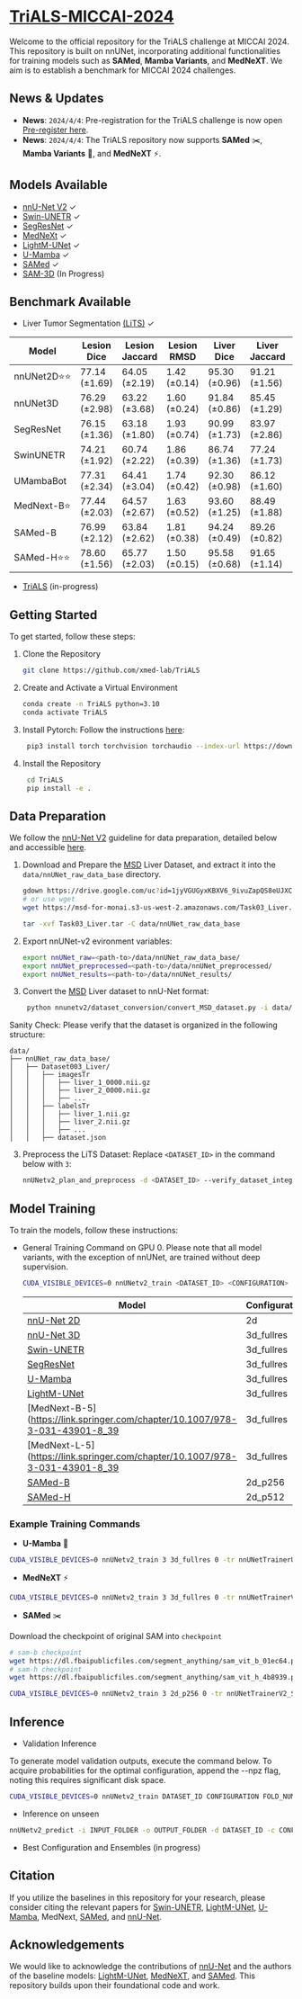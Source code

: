 # [TriALS-MICCAI-2024](https://www.synapse.org/#!Synapse:syn53285416/wiki/)


Welcome to the official repository for the TriALS challenge
at MICCAI 2024. This repository is built on nnUNet, 
incorporating additional functionalities for training models
such as **SAMed**️, **Mamba Variants**, 
and **MedNeXT**. 
We aim is to establish a benchmark for MICCAI 2024 challenges.

## News & Updates

-  **News**: ```2024/4/4```: Pre-registration for the TriALS challenge is now open [Pre-register here](https://www.synapse.org/#!Synapse:syn53285416/wiki/).
-  **News**: ```2024/4/4```: The TriALS repository now supports **SAMed** ✂️, **Mamba Variants** :snake:, and **MedNeXT** ⚡.

## Models Available
- [nnU-Net V2](https://github.com/MIC-DKFZ/nnUNet?tab=readme-ov-file) ✓
- [Swin-UNETR](https://arxiv.org/abs/2201.01266) ✓
- [SegResNet](https://arxiv.org/pdf/1810.11654.pdf) ✓
- [MedNeXt](https://link.springer.com/chapter/10.1007/978-3-031-43901-8_39) ✓
- [LightM-UNet](https://arxiv.org/abs/2403.05246v1) ✓
- [U-Mamba](https://arxiv.org/abs/2401.04722) ✓
- [SAMed](https://arxiv.org/abs/2304.13785) ✓
- [SAM-3D](https://github.com/uni-medical/SAM-Med3D) (In Progress)

## Benchmark Available 
- Liver Tumor Segmentation [(LiTS)](https://www.sciencedirect.com/science/article/pii/S1361841522003085) ✓

| Model    | Lesion Dice       | Lesion Jaccard    | Lesion RMSD       | Liver Dice        | Liver Jaccard     | Liver RMSD        |
|----------|-------------------|-------------------|-------------------|-------------------|-------------------|-------------------|
| nnUNet2D⭐⭐| 77.14 (±1.69)     | 64.05 (±2.19)     | 1.42 (±0.14)      | 95.30 (±0.96)     | 91.21 (±1.56)     | 9.24 (±1.33)      |
| nnUNet3D | 76.29 (±2.98)     | 63.22 (±3.68)     | 1.60 (±0.24)      | 91.84 (±0.86)     | 85.45 (±1.29)     | 22.39 (±5.23)     |
| SegResNet | 76.15 (±1.36)     | 63.18 (±1.80)     | 1.93 (±0.74)      | 90.99 (±1.73)     | 83.97 (±2.86)     | 25.57 (±5.44)     |
| SwinUNETR | 74.21 (±1.92)     | 60.74 (±2.22)     | 1.86 (±0.39)      | 86.74 (±1.36)     | 77.24 (±1.73)     | 32.70 (±3.06)     |
| UMambaBot | 77.31 (±2.34)     | 64.41 (±3.04)     | 1.74 (±0.42)      | 92.30 (±0.98)     | 86.12 (±1.60)     | 21.58 (±5.64)     |
| MedNext-B⭐| 77.44 (±2.03)    | 64.57 (±2.67)     | 1.63 (±0.52)      | 93.60 (±1.25)     | 88.49 (±1.88)     | 17.28 (±3.45)     |
| SAMed-B  | 76.99 (±2.12)     | 63.84 (±2.62)     | 1.81 (±0.38)      | 94.24 (±0.49)     | 89.26 (±0.82)     | 20.79 (±4.70)     |
| SAMed-H⭐⭐ | 78.60 (±1.56)     | 65.77 (±2.03)     | 1.50 (±0.15)      | 95.58 (±0.68)     | 91.65 (±1.14)     | 8.67 (±2.09)      |


- [TriALS](https://www.synapse.org/#!Synapse:syn53285416/wiki/) (in-progress)

## Getting Started

To get started, follow these steps:

1. Clone the Repository
   ```bash
   git clone https://github.com/xmed-lab/TriALS
   ```
2. Create and Activate a Virtual Environment
    ```bash
    conda create -n TriALS python=3.10
    conda activate TriALS
   ```
3. Install Pytorch: Follow the instructions [here](https://pytorch.org/get-started/locally/):
   ```bash 
    pip3 install torch torchvision torchaudio --index-url https://download.pytorch.org/whl/cu118
   ```
5. Install the Repository 
   ```bash 
    cd TriALS
    pip install -e .
   ```

## Data Preparation
We follow the [nnU-Net V2](https://github.com/MIC-DKFZ/nnUNet?tab=readme-ov-file) guideline for data preparation, detailed below and accessible [here](https://github.com/MIC-DKFZ/nnUNet/blob/master/documentation/dataset_format.md).


1. Download and Prepare the [MSD](http://medicaldecathlon.com/) Liver Dataset, and extract it into the `data/nnUNet_raw_data_base` directory.
   ```bash 
   gdown https://drive.google.com/uc?id=1jyVGUGyxKBXV6_9ivuZapQS8eUJXCIpu
   # or use wget
   wget https://msd-for-monai.s3-us-west-2.amazonaws.com/Task03_Liver.tar
   ```
    ```bash 
    tar -xvf Task03_Liver.tar -C data/nnUNet_raw_data_base
   ```

2. Export nnUNet-v2 evironment variables:
   ```bash
   export nnUNet_raw=<path-to>/data/nnUNet_raw_data_base/
   export nnUNet_preprocessed=<path-to>/data/nnUNet_preprocessed/
   export nnUNet_results=<path-to>/data/nnUNet_results/
   ```

3. Convert the [MSD](http://medicaldecathlon.com/) Liver dataset to nnU-Net format:
   ```bash 
    python nnunetv2/dataset_conversion/convert_MSD_dataset.py -i data/nnUNet_raw_data_base/Task03_Liver/
   ```
Sanity Check: Please verify that the dataset is organized in the following structure:
```
data/
├── nnUNet_raw_data_base/
│   ├── Dataset003_Liver/
│   │   ├── imagesTr
│   │   │   ├── liver_1_0000.nii.gz
│   │   │   ├── liver_2_0000.nii.gz
│   │   │   ├── ...
│   │   ├── labelsTr
│   │   │   ├── liver_1.nii.gz
│   │   │   ├── liver_2.nii.gz
│   │   │   ├── ...
│   │   ├── dataset.json
```
3. Preprocess the LiTS Dataset: Replace `<DATASET_ID>` in the command below with `3`:
   ```bash
   nnUNetv2_plan_and_preprocess -d <DATASET_ID> --verify_dataset_integrity
   ```
## Model Training
To train the models, follow these instructions:
- General Training Command on GPU 0. Please note that all model variants, with the exception of nnUNet, are trained without deep supervision.
   ```bash
   CUDA_VISIBLE_DEVICES=0 nnUNetv2_train <DATASET_ID> <CONFIGURATION> <FOLD_NUM> -tr <TRAINER>
   ```
    | Model                                                                         | Configuration | Trainer                           |
    |-------------------------------------------------------------------------------|---------------|-----------------------------------|
    | [nnU-Net 2D](https://github.com/MIC-DKFZ/nnUNet)                              | 2d            | nnUNetTrainer                     |
    | [nnU-Net 3D](https://github.com/MIC-DKFZ/nnUNet)                              | 3d_fullres    | nnUNetTrainer                     |
    | [Swin-UNETR](https://arxiv.org/abs/2201.01266)                                | 3d_fullres    | nnUNetTrainerSwinUNETR            |
    | [SegResNet](https://arxiv.org/pdf/1810.11654.pdf)                             | 3d_fullres    | nnUNetTrainerSegResNet            |
    | [U-Mamba](https://arxiv.org/abs/2401.04722)                                   | 3d_fullres    | nnUNetTrainerUMambaBot            |
    | [LightM-UNet](https://arxiv.org/abs/2403.05246v1)                             | 3d_fullres    | nnUNetTrainerLightMUNet           |
    | [MedNext-B-5](https://link.springer.com/chapter/10.1007/978-3-031-43901-8_39| 3d_fullres    | nnUNetTrainerV2_MedNeXt_B_kernel5 |
    | [MedNext-L-5](https://link.springer.com/chapter/10.1007/978-3-031-43901-8_39| 3d_fullres    | nnUNetTrainerV2_MedNeXt_L_kernel5 |
    | [SAMed-B](https://arxiv.org/abs/2304.13785)                                   | 2d_p256       | nnUNetTrainerV2_SAMed_b_r_4       |
    | [SAMed-H](https://arxiv.org/abs/2304.13785)                                   | 2d_p512       | nnUNetTrainerV2_SAMed_h_r_4       |


### Example Training Commands

- **U-Mamba** :snake:


```bash
CUDA_VISIBLE_DEVICES=0 nnUNetv2_train 3 3d_fullres 0 -tr nnUNetTrainerUMambaBot
   ```

- **MedNeXT** ⚡
  
```bash
CUDA_VISIBLE_DEVICES=0 nnUNetv2_train 3 3d_fullres 0 -tr nnUNetTrainerV2_MedNeXt_B_kernel5
   ```

- **SAMed** ✂️

Download the checkpoint of original SAM into `checkpoint`
```bash
# sam-b checkpoint
wget https://dl.fbaipublicfiles.com/segment_anything/sam_vit_b_01ec64.pth -O checkpoint/sam_vit_b_01ec64.pth
# sam-h checkpoint
wget https://dl.fbaipublicfiles.com/segment_anything/sam_vit_h_4b8939.pth -O checkpoint/sam_vit_h_4b8939.pth
 ```

```bash
CUDA_VISIBLE_DEVICES=0 nnUNetv2_train 3 2d_p256 0 -tr nnUNetTrainerV2_SAMed_b_r_4
   ```

## Inference 
- Validation Inference

To generate model validation outputs, execute the command below. To acquire probabilities for the optimal configuration, append the --npz flag, noting this requires significant disk space.

```bash
CUDA_VISIBLE_DEVICES=0 nnUNetv2_train DATASET_ID CONFIGURATION FOLD_NUM -tr TRAINER --val --npz
```


- Inference on unseen
```bash
nnUNetv2_predict -i INPUT_FOLDER -o OUTPUT_FOLDER -d DATASET_ID -c CONFIGURATION -tr TRAINER_NAME
```
 
- Best Configuration and Ensembles (in progress)



## Citation
If you utilize the baselines in this repository for your research, please consider citing the relevant papers for [Swin-UNETR](https://arxiv.org/abs/2201.01266), [LightM-UNet](https://arxiv.org/abs/2403.05246v1), [U-Mamba](https://arxiv.org/abs/2401.04722), MedNext, [SAMed](https://arxiv.org/abs/2304.13785), and [nnU-Net](https://www.nature.com/articles/s41592-020-01008-z).



## Acknowledgements

We would like to acknowledge the contributions of [nnU-Net](https://github.com/MIC-DKFZ/nnUNet) and the authors of the baseline models: [LightM-UNet](https://github.com/mrblankness/lightm-unet), [MedNeXT](https://github.com/MIC-DKFZ/MedNeXt), and [SAMed](https://github.com/hitachinsk/SAMed). This repository builds upon their foundational code and work.

